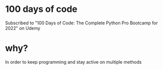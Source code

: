 # 100 days of code
Subscribed to "100 Days of Code: The Complete Python Pro Bootcamp for 2022" on Udemy
# why?
In order to keep programming and stay active on multiple methods